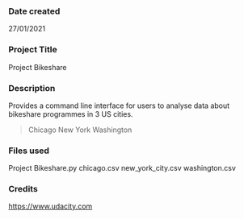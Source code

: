 ### Date created
27/01/2021

### Project Title
Project Bikeshare

### Description
Provides a command line interface for users to analyse data about bikeshare programmes in 3 US cities.

> Chicago
> New York
> Washington

### Files used
Project Bikeshare.py
chicago.csv
new_york_city.csv
washington.csv

### Credits
https://www.udacity.com
